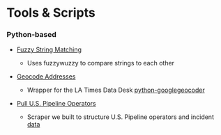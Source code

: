 Tools & Scripts
===============

### Python-based

* [Fuzzy String Matching](/tools/fuzzy-string-matching)
    * Uses fuzzywuzzy to compare strings to each other

* [Geocode Addresses](/tools/geocode-addresses)
    * Wrapper for the LA Times Data Desk [python-googlegeocoder](https://github.com/datadesk/python-googlegeocoder)

* [Pull U.S. Pipeline Operators](/tools/pull-us-pipeline-operators)
    * Scraper we built to structure U.S. Pipeline operators and incident [data](/data/2015-ca-pipeline-data)
